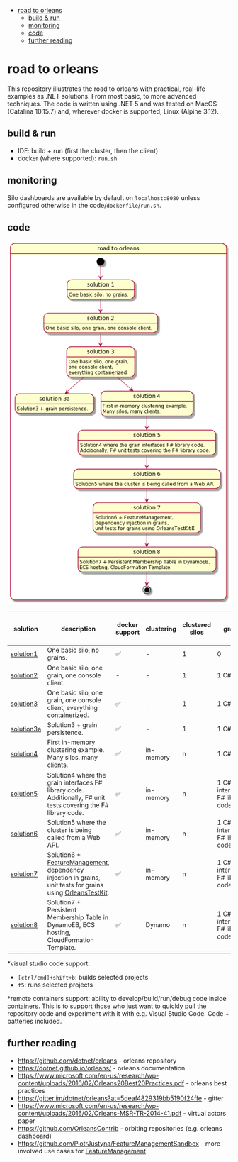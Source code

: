 - [road to orleans](#road-to-orleans)
  - [build & run](#build--run)
  - [monitoring](#monitoring)
  - [code](#code)
  - [further reading](#further-reading)

# road to orleans

This repository illustrates the road to orleans with practical, real-life examples as .NET solutions. From most basic, to more advanced techniques. The code is written using .NET 5 and was tested on MacOS (Catalina 10.15.7) and, wherever docker is supported, Linux (Alpine 3.12).

## build & run

* IDE: build + run (first the cluster, then the client)
* docker (where supported): `run.sh`

## monitoring

Silo dashboards are available by default on `localhost:8080` unless configured otherwise in the code/`dockerfile`/`run.sh`.

## code

![solutions](./solutions/road-to-orleans.png)

| solution | description | docker support | clustering | clustered silos | grains | clients | \*visual studio code support | \*remote containers support |
| --- | --- | --- | --- | --- | --- | --- | --- | --- |
| [solution1](1/readme.md) | One basic silo, no grains. | :white_check_mark: | - | 1 | 0 | 0 | :white_check_mark: | :white_check_mark: |
| [solution2](2/readme.md) | One basic silo, one grain, one console client. | - | - | 1 | 1 C# grain | 1 - console | :white_check_mark: | :white_check_mark: |
| [solution3](3/readme.md) | One basic silo, one grain, one console client, everything containerized. | :white_check_mark: | - | 1 | 1 C# grain | 1 - console | :white_check_mark: | :white_check_mark: |
| [solution3a](3a/readme.md) | Solution3 + grain persistence. | :white_check_mark: | - | 1 | 1 C# grain | 1 - console |||
| [solution4](4/readme.md) | First in-memory clustering example. Many silos, many clients. | :white_check_mark: | in-memory | n | 1 C# grain | n - console |||
| [solution5](5/readme.md) | Solution4 where the grain interfaces F# library code. Additionally, F# unit tests covering the F# library code. | :white_check_mark: | in-memory | n | 1 C# grain interfacing F# library code. | n - console |||
| [solution6](6/readme.md) | Solution5 where the cluster is being called from a Web API. | :white_check_mark: | in-memory | n | 1 C# grain interfacing F# library code | n - web api |||
| [solution7](7/readme.md) | Solution6 + [FeatureManagement](https://www.nuget.org/packages/Microsoft.FeatureManagement/), dependency injection in grains, unit tests for grains using [OrleansTestKit](https://www.nuget.org/packages/OrleansTestKit/). | :white_check_mark: | in-memory | n | 1 C# grain interfacing F# library code | n - web api |||
| [solution8](8/readme.md) | Solution7 + Persistent Membership Table in DynamoEB, ECS hosting, CloudFormation Template. | :white_check_mark: | Dynamo | n | 1 C# grain interfacing F# library code | n - web api |||

\*visual studio code support:
* `[ctrl/cmd]+shift+b`: builds selected projects
* `f5`: runs selected projects

\*remote containers support: ability to develop/build/run/debug code inside [containers](https://code.visualstudio.com/docs/remote/containers). This is to support those who just want to quickly pull the repository code and experiment with it with e.g. Visual Studio Code. Code + batteries included.

## further reading

* https://github.com/dotnet/orleans - orleans repository
* https://dotnet.github.io/orleans/ - orleans documentation
* https://www.microsoft.com/en-us/research/wp-content/uploads/2016/02/Orleans20Best20Practices.pdf - orleans best practices
* https://gitter.im/dotnet/orleans?at=5deaf4829319bb5190f24ffe - gitter
* https://www.microsoft.com/en-us/research/wp-content/uploads/2016/02/Orleans-MSR-TR-2014-41.pdf - virtual actors paper
* https://github.com/OrleansContrib - orbiting repositories (e.g. orleans dashboard)
* https://github.com/PiotrJustyna/FeatureManagementSandbox - more involved use cases for [FeatureManagement](https://www.nuget.org/packages/Microsoft.FeatureManagement/)
